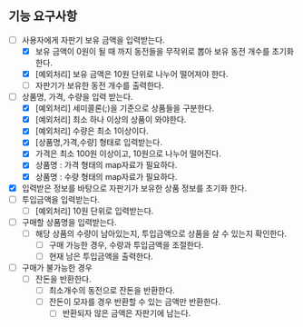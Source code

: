 ## 기능 요구사항
- [ ] 사용자에게 자판기 보유 금액을 입력받는다.
    - [x] 보유 금액이 0원이 될 때 까지 동전들을 무작위로 뽑아 보유 동전 개수를 초기화한다.
    - [x] [예외처리] 보유 금액은 10원 단위로 나누어 떨어져야 한다.
    - [ ] 자판기가 보유한 동전 개수를 출력한다.
- [ ] 상품명, 가격, 수량을 입력 받는다.
    - [x] [예외처리] 세미콜론(;)을 기준으로 상품들을 구분한다.
    - [x] [예외처리] 최소 하나 이상의 상품이 와야한다.
    - [x] [예외처리] 수량은 최소 1이상이다.
    - [x] [상품명,가격,수량] 형태로 입력받는다.
    - [x] 가격은 최소 100원 이상이고, 10원으로 나누어 떨어진다.
    - [x] 상품명 : 가격 형태의 map자료가 필요하다.
    - [x] 상품명 : 수량 형태의 map자료가 필요하다.
- [x] 입력받은 정보를 바탕으로 자판기가 보유한 상품 정보를 초기화 한다.
- [ ] 투입금액을 입력받는다.
    - [ ] [예외처리] 10원 단위로 입력받는다.
- [ ] 구매할 상품명을 입력받는다.
    - [ ] 해당 상품의 수량이 남아있는지, 투입금액으로 상품을 살 수 있는지 확인한다.
        - [ ] 구매 가능한 경우, 수량과 투입금액을 조절한다.
        - [ ] 현재 남은 투입금액을 출력한다.
- [ ] 구매가 불가능한 경우
    - [ ] 잔돈을 반환한다.
        - [ ] 최소개수의 동전으로 잔돈을 반환한다.
        - [ ] 잔돈이 모자를 경우 반환할 수 있는 금액만 반환한다.
            - [ ] 반환되자 않은 금액은 자판기에 남는다.
